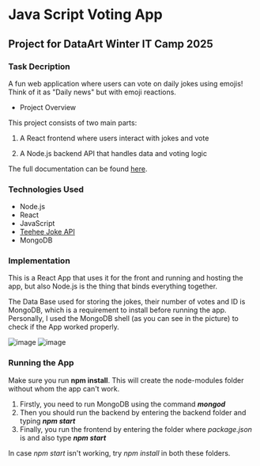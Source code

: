 # Java Script Voting App

## Project for DataArt Winter IT Camp 2025

### Task Decription

A fun web application where users can vote on daily jokes using emojis! Think of it as "Daily news" but with emoji reactions.

- Project Overview

This project consists of two main parts:

1. A React frontend where users interact with jokes and vote

2. A Node.js backend API that handles data and voting logic

The full documentation can be found [here](https://dataartcom-my.sharepoint.com/:w:/g/personal/vadym_shevchenko_dataart_com/ETG5R1noPGJBsB52ecpQluIB44kDGSA97snmf8cI72AFkQ?e=h9UdaF).

### Technologies Used

- Node.js
- React
- JavaScript
- [Teehee Joke API](https://www.freepublicapis.com/teehee-joke-api)
- MongoDB


### Implementation

This is a React App that uses it for the front and running and hosting the app, but also Node.js is the thing that binds everything together. 

The Data Base used for storing the jokes, their number of votes and ID is MongoDB, which is a requirement to install before running the app. Personally, I used the MongoDB shell (as you can see in the picture) to check if the App worked properly.

![image](https://github.com/user-attachments/assets/6275e9fc-f886-4647-b000-4e48c2176cf0)
![image](https://github.com/user-attachments/assets/1ae84e1a-eff5-4b8a-b52f-f4f66593d619)

### Running the App

Make sure you run **npm install**. This will create the node-modules folder without whom the app can't work.

1. Firstly, you need to run MongoDB using the command
   ***mongod***
2. Then you should run the backend by entering the backend folder and typing
  ***npm start***
3. Finally, you run the frontend by entering the folder where _package.json_ is and also type
   ***npm start***


In case _npm start_ isn't working, try _npm install_ in both these folders.



